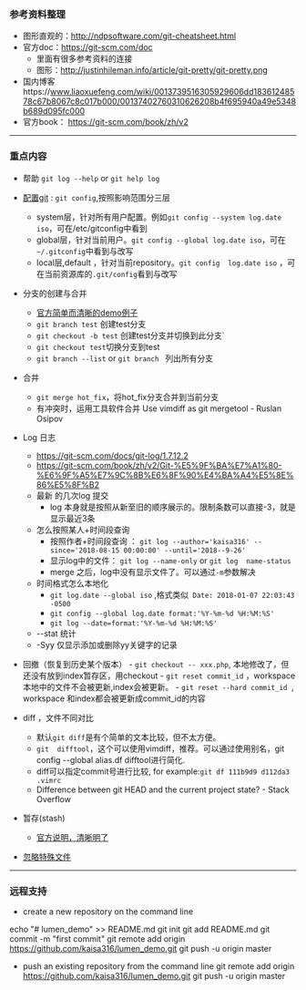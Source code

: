 ### 参考资料整理 
+ 图形直观的：http://ndpsoftware.com/git-cheatsheet.html
+ 官方doc：https://git-scm.com/doc
    - 里面有很多参考资料的连接
    - 图形：http://justinhileman.info/article/git-pretty/git-pretty.png
+ 国内博客https://www.liaoxuefeng.com/wiki/0013739516305929606dd18361248578c67b8067c8c017b000/00137402760310626208b4f695940a49e5348b689d095fc000
+ 官方book： https://git-scm.com/book/zh/v2

---
### 重点内容
+ 帮助  `git log --help` or `git help log`
+ [配置git](https://git-scm.com/docs/git-config) : `git config`,按照影响范围分三层
    - system层，针对所有用户配置。例如`git config --system log.date iso`，可在/etc/gitconfig中看到
    - global层，针对当前用户。`git config --global log.date iso`，可在`~/.gitconfig`中看到与改写
    - local层,default ，针对当前repository。`git config  log.date iso` ，可在当前资源库的`.git/config`看到与改写
+ 分支的创建与合并
    - [官方简单而清晰的demo例子]( https://git-scm.com/book/zh/v2/Git-%E5%88%86%E6%94%AF-%E5%88%86%E6%94%AF%E7%9A%84%E6%96%B0%E5%BB%BA%E4%B8%8E%E5%90%88%E5%B9%B6)
    - `git branch test` 创建test分支
    - `git checkout -b test` 创建test分支并切换到此分支`
    - `git checkout test`切换分支到test
    - `git branch --list` or `git branch ` 列出所有分支
+ 合并
    - `git merge hot_fix`，将hot_fix分支合并到当前分支
    - 有冲突时，运用工具软件合并  Use vimdiff as git mergetool - Ruslan Osipov
+ Log 日志
    - https://git-scm.com/docs/git-log/1.7.12.2
    - https://git-scm.com/book/zh/v2/Git-%E5%9F%BA%E7%A1%80-%E6%9F%A5%E7%9C%8B%E6%8F%90%E4%BA%A4%E5%8E%86%E5%8F%B2
    - 最新 的几次log 提交
         + log 本身就是按照从新至旧的顺序展示的。限制条数可以直接-3，就是显示最近3条
    - 怎么按照某人+时间段查询
         + 按照作者+时间段查询 ： `git log --author='kaisa316' --since='2018-08-15 00:00:00' --until='2018--9-26'`
         + 显示log中的文件： `git log --name-only` or `git log  name-status`
         + merge 之后，log中没有显示文件了。可以通过`-m`参数解决
    - 时间格式怎么本地化
         + `git log.date --global iso` ,格式类似` Date: 2018-01-07 22:03:43 -0500`
         + `git config --global log.date format:'%Y-%m-%d %H:%M:%S'`
         + `git log --date=format:'%Y-%m-%d %H:%M:%S'`        
    - --stat 统计
    - -Syy 仅显示添加或删除yy关键字的记录
+ 回撤（恢复到历史某个版本）
      - `git checkout -- xxx.php`, 本地修改了，但还没有放到index暂存区，用checkout
      - `git reset commit_id` ，workspace 本地中的文件不会被更新,index会被更新。
      - `git reset --hard commit_id `, workspace 和index都会被更新成commit_id的内容
+ diff ，文件不同对比
    - 默认`git diff`是有个简单的文本比较，但不太方便。
    - `git  difftool`，这个可以使用vimdiff，推荐。可以通过使用别名，git config --global alias.df difftool进行简化.
    - diff可以指定commit号进行比较, for example:`git df 111b9d9 d112da3 .vimrc`
    - Difference between git HEAD and the current project state? - Stack Overflow
      
+ 暂存(stash)
    - [官方说明，清晰明了](https://git-scm.com/book/zh/v2/Git-%E5%B7%A5%E5%85%B7-%E5%82%A8%E8%97%8F%E4%B8%8E%E6%B8%85%E7%90%86)
+ [忽略特殊文件](https://www.liaoxuefeng.com/wiki/0013739516305929606dd18361248578c67b8067c8c017b000/0013758404317281e54b6f5375640abbb11e67be4cd49e0000)


---
###  远程支持
+ create a new repository on the command line

echo "# lumen_demo" >> README.md
git init
git add README.md
git commit -m "first commit"
git remote add origin https://github.com/kaisa316/lumen_demo.git
git push -u origin master
+ push an existing repository from the command line
git remote add origin https://github.com/kaisa316/lumen_demo.git
git push -u origin master





